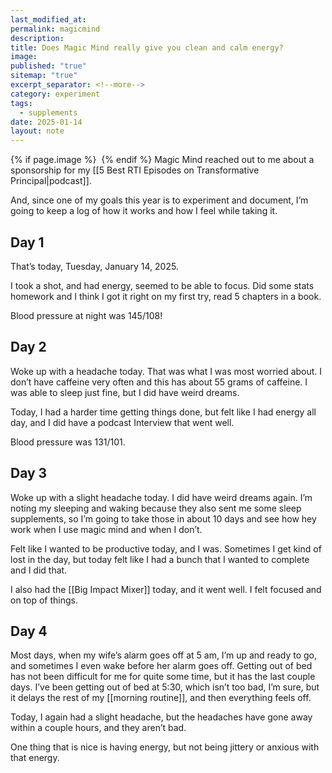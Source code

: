 ```yaml
---
last_modified_at: 
permalink: magicmind
description: 
title: Does Magic Mind really give you clean and calm energy?
image: 
published: "true"
sitemap: "true"
excerpt_separator: <!--more-->
category: experiment
tags:
  - supplements
date: 2025-01-14
layout: note
---
```



{% if page.image %} <img src="{{ page.image }}" alt=""> {% endif %}
Magic Mind reached out to me about a sponsorship for my [[5 Best RTI Episodes on Transformative Principal|podcast]]. 

And, since one of my goals this year is to experiment and document, I’m going to keep a log of how it works and how I feel while taking it. 

## Day 1
That’s today, Tuesday, January 14, 2025. 

I took a shot, and had energy, seemed to be able to focus. Did some stats homework and I think I got it right on my first try, read 5 chapters in a book. 

Blood pressure at night was 145/108!

## Day 2
Woke up with a headache today. That was what I was most worried about. I don’t have caffeine very often and this has about 55 grams of caffeine. I was able to sleep just fine, but I did have weird dreams. 

Today, I had a harder time getting things done, but felt like I had energy all day, and I did have a podcast Interview that went well. 

Blood pressure was 131/101.

## Day 3
Woke up with a slight headache today. I did have weird dreams again. I’m noting my sleeping and waking because they also sent me some sleep supplements, so I’m going to take those in about 10 days and see how hey work when I use magic mind and when I don’t. 

Felt like I wanted to be productive today, and I was. Sometimes I get kind of lost in the day, but today felt like I had a bunch that I wanted to complete and I did that. 

I also had the [[Big Impact Mixer]] today, and it went well. I felt focused and on top of things. 

## Day 4
Most days, when my wife’s alarm goes off at 5 am, I’m up and ready to go, and sometimes I even wake before her alarm goes off. Getting out of bed has not been difficult for me for quite some time, but it has the last couple days. I’ve been getting out of bed at 5:30, which isn’t too bad, I’m sure, but it delays the rest of my [[morning routine]], and then everything feels off. 

Today, I again had a slight headache, but the headaches have gone away within a couple hours, and they aren’t bad. 

One thing that is nice is having energy, but not being jittery or anxious with that energy. 

